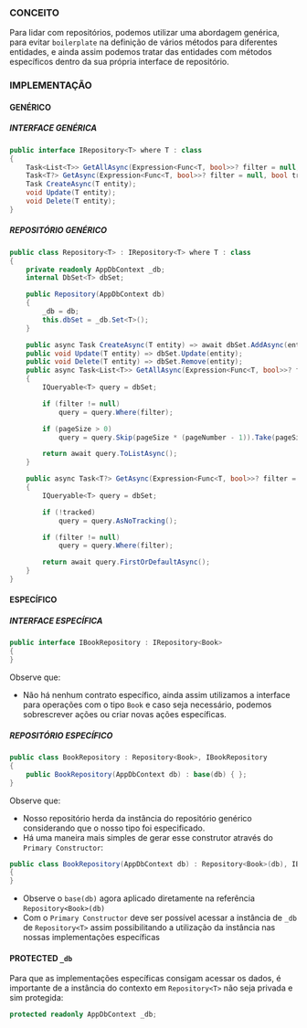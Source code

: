 
### CONCEITO
Para lidar com repositórios, podemos utilizar uma abordagem genérica, para evitar `boilerplate` na definição de vários métodos para diferentes entidades, e ainda assim podemos tratar das entidades com métodos específicos dentro da sua própria interface de repositório.

### IMPLEMENTAÇÃO

#### GENÉRICO
##### INTERFACE GENÉRICA
```csharp
public interface IRepository<T> where T : class
{
    Task<List<T>> GetAllAsync(Expression<Func<T, bool>>? filter = null, int pageSize = 0, int pageNumber = 1);
    Task<T?> GetAsync(Expression<Func<T, bool>>? filter = null, bool tracked = true);
    Task CreateAsync(T entity);
    void Update(T entity);
    void Delete(T entity);
}
```

##### REPOSITÓRIO GENÉRICO
```csharp
public class Repository<T> : IRepository<T> where T : class
{
    private readonly AppDbContext _db;
    internal DbSet<T> dbSet;

    public Repository(AppDbContext db)
    {
        _db = db;
        this.dbSet = _db.Set<T>();
    }

    public async Task CreateAsync(T entity) => await dbSet.AddAsync(entity);
    public void Update(T entity) => dbSet.Update(entity);
    public void Delete(T entity) => dbSet.Remove(entity);
    public async Task<List<T>> GetAllAsync(Expression<Func<T, bool>>? filter = null, int pageSize = 0, int pageNumber = 1)
    {
        IQueryable<T> query = dbSet;

        if (filter != null)
            query = query.Where(filter);

        if (pageSize > 0)
            query = query.Skip(pageSize * (pageNumber - 1)).Take(pageSize);

        return await query.ToListAsync();
    }

    public async Task<T?> GetAsync(Expression<Func<T, bool>>? filter = null, bool tracked = true)
    {
        IQueryable<T> query = dbSet;

        if (!tracked)
            query = query.AsNoTracking();

        if (filter != null)
            query = query.Where(filter);

        return await query.FirstOrDefaultAsync();
    }
}
```


#### ESPECÍFICO

##### INTERFACE ESPECÍFICA
```csharp
public interface IBookRepository : IRepository<Book>
{
}
```
Observe que:
- Não há nenhum contrato específico, ainda assim utilizamos a interface para operações com o tipo `Book` e caso seja necessário, podemos sobrescrever ações ou criar novas ações específicas.

##### REPOSITÓRIO ESPECÍFICO
```csharp
public class BookRepository : Repository<Book>, IBookRepository
{
    public BookRepository(AppDbContext db) : base(db) { };
}
```
Observe que:
- Nosso repositório herda da instância do repositório genérico considerando que o nosso tipo foi especificado.
- Há uma maneira mais simples de gerar esse construtor através do `Primary Constructor`: 
```csharp
public class BookRepository(AppDbContext db) : Repository<Book>(db), IBookRepository
{
}
```
- Observe o `base(db)` agora aplicado diretamente na referência `Repository<Book>(db)`
- Com o `Primary Constructor` deve ser possível acessar a instância de `_db` de `Repository<T>` assim possibilitando a utilização da instância nas nossas implementações específicas

#### PROTECTED `_db`
Para que as implementações específicas consigam acessar os dados, é importante de a instância do contexto em `Repository<T>` não seja privada e sim protegida:
```csharp
protected readonly AppDbContext _db;
```
